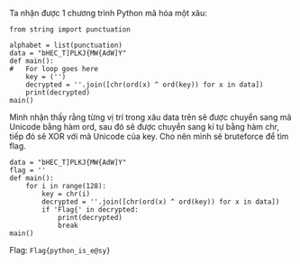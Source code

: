 Ta nhận được 1 chương trình Python mã hóa một xâu:
````
from string import punctuation

alphabet = list(punctuation)
data = "bHEC_T]PLKJ{MW{AdW]Y"
def main():
#   For loop goes here
    key = ('')
    decrypted = ''.join([chr(ord(x) ^ ord(key)) for x in data])
    print(decrypted)
main()
````
Mình nhận thấy rằng từng vị trí trong xâu data trên sẽ được chuyển sang mã Unicode bằng hàm ord, sau đó sẽ được chuyển sang kí tự bằng hàm chr, tiếp đó sẽ XOR với mã Unicode của key. Cho nên mình sẽ bruteforce để tìm flag.
````
data = "bHEC_T]PLKJ{MW{AdW]Y"
flag = ''
def main():
    for i in range(128):
        key = chr(i)
        decrypted = ''.join([chr(ord(x) ^ ord(key)) for x in data])
        if 'Flag{' in decrypted:
            print(decrypted)
            break
main()
````
Flag: `Flag{python_is_e@sy}`
